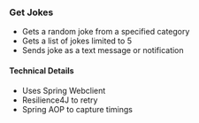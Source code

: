 ### Get Jokes

- Gets a random joke from a specified category
- Gets a list of jokes limited to 5
- Sends joke as a text message or notification

#### Technical Details
- Uses Spring Webclient
- Resilience4J to retry
- Spring AOP to capture timings
